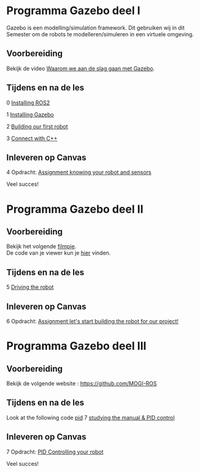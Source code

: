 # Programma Gazebo deel I
Gazebo is een modelling/simulation framework. Dit gebruiken wij in dit Semester om de robots te modelleren/simuleren in een virtuele omgeving. 

## Voorbereiding
Bekijk de video [Waarom we aan de slag gaan met Gazebo](https://www.youtube.com/watch?v=cgZElRSVHXY).  

## Tijdens en na de les

0 [Installing ROS2](0_Installing_ROS.md)

1 [Installing Gazebo](./1_Installing_gazebo.md)

2 [Building our first robot](./2_Building_our_first_robot.md)

3 [Connect with C++](./3_Connect_with_c.md)

## Inleveren op Canvas

4 Opdracht: [Assignment knowing your robot and sensors](./4_Assignment_knowing_your_robot_and_sensors.md)


Veel succes!

# Programma Gazebo deel II

## Voorbereiding
Bekijk het volgende [filmpje](https://www.youtube.com/watch?v=pY0vca2wpxo).  
De code van je viewer kun je [hier](./files/sdf_viewer.py) vinden.

## Tijdens en na de les

5 [Driving the robot](./5_Driving_the_robot.md)


## Inleveren op Canvas

6 Opdracht: [Assignment let's start building the robot for our project!](./6_Assignment_start_with_the_real_one.md)

# Programma Gazebo deel III

## Voorbereiding
Bekijk de volgende website : https://github.com/MOGI-ROS

## Tijdens en na de les

Look at the following code [pid](../../software/algoritmen_en_datastructuren/files/pid.md)
7 [studying the manual & PID control](./7_Assignment_study_MOGI-ROS_manual.md)

## Inleveren op Canvas

7 Opdracht: [PID Controlling your robot](./7_Assignment_study_MOGI-ROS_manual.md)

Veel succes!